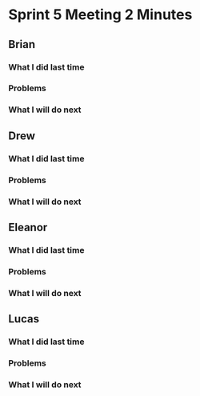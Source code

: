 # Sprint 5 Meeting 2 Minutes
## Brian
### What I did last time
### Problems
### What I will do next
## Drew
### What I did last time
### Problems
### What I will do next
## Eleanor
### What I did last time
### Problems
### What I will do next
## Lucas
### What I did last time
### Problems
### What I will do next
